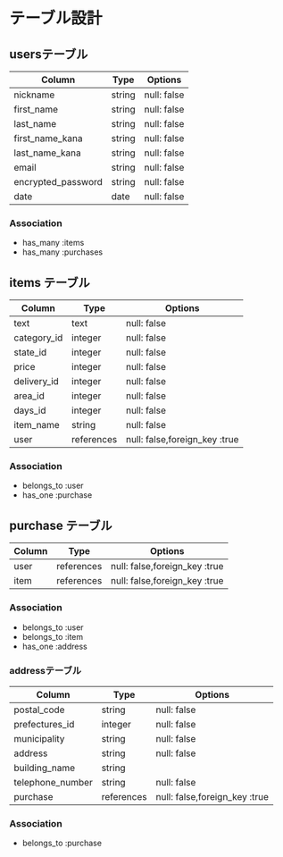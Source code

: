 # テーブル設計

## usersテーブル


| Column             | Type   | Options     |
| --------           | ------ | ----------- |
| nickname           | string | null: false |
| first_name         | string | null: false |
| last_name          | string | null: false |
| first_name_kana    | string | null: false |
| last_name_kana     | string | null: false |
| email              | string | null: false |
| encrypted_password | string | null: false |
| date               | date   | null: false |

### Association

- has_many :items
- has_many :purchases



## items テーブル

| Column       | Type       | Options                       |
| ------       | ---------- | -------------                 |
| text         | text       | null: false                   |
| category_id  | integer    | null: false                   |
| state_id     | integer    | null: false                   |
| price        | integer    | null: false                   |
| delivery_id  | integer    | null: false                   |
| area_id      | integer    | null: false                   |
| days_id      | integer    | null: false                   |
| item_name    | string     | null: false                   |
| user         | references | null: false,foreign_key :true |

### Association

- belongs_to :user
- has_one :purchase

## purchase テーブル

| Column        | Type           | Options                         |
| -------       | ----------     | ------------------------------- |
| user          | references     | null: false,foreign_key :true   |
| item          | references     | null: false,foreign_key :true   |




### Association

- belongs_to :user
- belongs_to :item
- has_one :address

### addressテーブル
| Column            | Type       | Options                        |
| -------           | ---------- | ------------------------------ |
| postal_code       | string     | null: false                    |
| prefectures_id    | integer    | null: false                    |
| municipality      | string     | null: false                    |
| address           | string     | null: false                    |
| building_name     | string     |                   
| telephone_number  | string     | null: false                    |
| purchase          | references | null: false,foreign_key :true  |

### Association

- belongs_to :purchase
